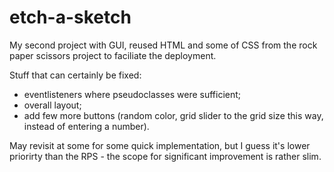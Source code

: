 # etch-a-sketch

My second project with GUI, reused HTML and some of CSS from the rock paper scissors project to faciliate the deployment.

Stuff that can certainly be fixed:
- eventlisteners where pseudoclasses were sufficient;
- overall layout;
- add few more buttons (random color, grid slider to the grid size this way, instead of entering a number).

May revisit at some for some quick implementation, but I guess it's lower priorirty than the RPS - the scope for significant improvement is rather slim. 
